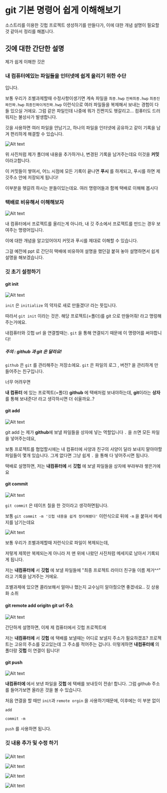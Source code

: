 # git 기본 명령어 쉽게 이해해보기

소스트리를 이용한 깃헙 프로젝트 생성하기를 만들다가, 이에 대한 개념 설명이 필요할 것 같아서 정리를 해봅니다.

## 깃에 대한 간단한 설명

제가 쉽게 이해한 깃은

### 내 컴퓨터에있는 파일들을 인터넷에 쉽게 올리기 위한 수단 

입니다. 

보통 우리가 조별과제할때 수정사항이생기면 계속 파일을 `최종.hwp` `진짜최종.hwp` `최종진짜진짜.hwp` `최종진짜이게진짜.hwp` 이런식으로 여러 파일들을 복제해서 보내는 경험이 다들 있으실 거에요. 그럼 같은 파일인데 나중에 뭐가 진짠지도 헷갈리고... 컴퓨터도 드러워지는 불상사가 발생합니다. 

깃을 사용하면 여러 파일을 안남기고, 하나의 파일을 인터넷에 공유하고 같이 기록을 남겨 편리하게 해결할 수 있습니다.

![Alt text](/Users/hansumin/STUDY/GITHUB%20/img/add12.png)

위 사진처럼 제가 폴더에 내용을 추가하거나, 변경된 기록을 남겨주는데요 이것을 **커밋** 이라고합니다.

이 커밋들이 쌓여서, 어느 시점에 모든 기록이 끝나면 **푸시** 를 하게되고, 푸시를 하면 제 깃주소 안에  저장되게 됩니다!

이부분을 헷갈려 하시는 분들이있는데요. 여러 명령어들과 함께 택배로 이해해 봅시다



### 택배로 비유해서 이해해보자

![Alt text](/Users/hansumin/STUDY/GITHUB%20/img/add23.png)

내 컴퓨터에서 프로젝트를 올리는게 아니라, 내 깃 주소에서 프로젝트를 만드는 경우 보여주는 명령어입니다. 

이에 대한 개념을 알고있어야지 커밋과 푸시를 제대로 이해할 수 있습니다.

그걸 예전에 ppt 로 간단히 택배에 비유하여 설명을 했던걸 붙혀 놓아 설명하면서 쉽게 설명을 해보겠습니다.



### 깃 초기 설정하기



#### git init

![Alt text](/Users/hansumin/STUDY/GITHUB%20/img/add13.png)

`init` 은 `initialize` 의 약자로 새로 만들겠다! 라는 뜻입니다.

따라서 `git init` 이라는 것은. 해당 프로젝트(=폴더)를 git 으로 만들어줘! 라고 명렁해 주는거에요. 

내컴퓨터와 깃헙 url 을 연결할때는. `git` 을 통해 연결되기 때문에 이 명령어를 써야합니다!

##### 주의 : github 과 git 은 달라요!

`github` 은 `git` 를 관리해주는 저장소에요. `git` 은 파일의 로그 , 버전? 을 관리하게 만들어주는 친구입니다.

너무 어려우면

**내 컴퓨터** 에 있는 프로젝트(=폴더)  **github** 에 택배처럼 보내야하는데, **git**이라는 **상자**를 통해 보내준다! 라고 생각하시면 더 쉬울까요..?



#### git add 

![Alt text](/Users/hansumin/STUDY/GITHUB%20/img/add14.png)

git add 는 제가 **github**에 보낼 파일들을 상자에 넣는 역할입니다 `.` 을 쓰면 모든 파일을 넣어주는데요,

보통 프로젝트를 협업할시에는 내 컴퓨터에 사양과 친구의 사양이 달라 보내지 말아야할 파일들이 몇개 있습니다. 그게 없다면 그냥 쉽게 `.` 을 통해 다 넣어주시면 됩니다.

택배로 설명하면, 저는 **내컴퓨터에** 서 **깃헙** 에 보낼 파일들을 상자에 부랴부랴 쌓은거에요



#### git commit

![Alt text](/Users/hansumin/STUDY/GITHUB%20/img/add15.png)

`git commit` 은 테이프 칠을 한 것이라고 생각하면됩니다.

보통 `git commit -m '깃헙 내용을 쉽게 정리해봤다'` 이런식으로 뒤에 `-m` 을 붙혀서 메세지를 남기는데요 

![Alt text](/Users/hansumin/STUDY/GITHUB%20/img/add16.png)

보통 우리가 조별과제할때 저런식으로 파일이 복제되는데, 

저렇게 제목만 복제되는게 아니라 저 맨 위에 나왔던 사진처럼  메세지로 남아서 기록되게 됩니다.

저는 **내컴퓨터에** 서 **깃헙** 에 보낼 파일들에 "최종 프로젝트 라이더 친구들 이름 제거^^" 라고 기록을 남겨주는 거에요.

조별과제에 있으면 콜라보해서 얼마나 했는지 교수님이 알아줬으면 좋겠네요.. 깃 상용화 소취 



#### git remote add origitn git url 주소

![Alt text](/Users/hansumin/STUDY/GITHUB%20/img/add17.png)



간단하게 설명하면, 이제 제 컴퓨터에서 깃헙 프로젝트에 

저는 **내컴퓨터에** 서 **깃헙** 에 택배를 보낼때는 어디로 보낼지 주소가 필요하겠죠? 프로젝트는 고유의 주소를 갖고있는데 그 주소를 적어주는 겁니다. 이렇게하면  **내컴퓨터에** 의 폴더랑 **깃헙**  이 연결이 됩니다!

#### git push

![Alt text](/Users/hansumin/STUDY/GITHUB%20/img/add18.png)

**내컴퓨터에** 에서 보낸 파일을 **깃헙** 에 택배를 보내듯이 전송! 합니다. 그럼 github 주소를 들어가보면 올라온 것을 볼 수 있습니다.



처음 연결을 할 때만 `init`과  `remote orgin` 을 사용하기때문에, 이후에는 이 부분 없이

`add`

`commit -m `

`push` 를 사용하면 됩니다.



### 깃 내용 추가 및 수정 하기

##### 

![Alt text](/Users/hansumin/STUDY/GITHUB%20/img/add19.png)



![Alt text](/Users/hansumin/STUDY/GITHUB%20/img/add20.png)

![Alt text](/Users/hansumin/STUDY/GITHUB%20/img/add21.png)

![Alt text](/Users/hansumin/STUDY/GITHUB%20/img/add22.png)